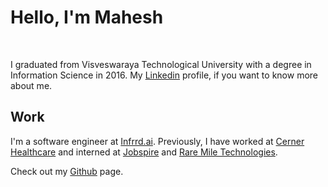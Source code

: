 # Hello, I'm Mahesh  
&nbsp; &nbsp;

I graduated from Visveswaraya Technological University with a degree in Information Science in 2016. My [Linkedin](https://www.linkedin.com/in/maheshkumark) profile, if you want to know more about me. 

## Work 

I'm a software engineer at [Infrrd.ai](http://infrrd.ai/). Previously, I have worked at [Cerner Healthcare](https://www.cerner.com/) and interned at [Jobspire](https://jobspire.net/) and [Rare Mile Technologies](http://raremile.com/).

Check out my [Github](https://www.github.com/maheshkkumar) page.

